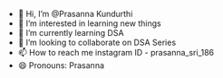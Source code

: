 - 👋 Hi, I’m @Prasanna Kundurthi
- 👀 I’m interested in learning new things 
- 🌱 I’m currently learning DSA 
- 💞️ I’m looking to collaborate on DSA Series
- 📫 How to reach me instagram ID - prasanna_sri_186
- 😄 Pronouns: Prasanna


<!---
Prasanna186/Prasanna186 is a ✨ special ✨ repository because its `README.md` (this file) appears on your GitHub profile.
You can click the Preview link to take a look at your changes.
--->
